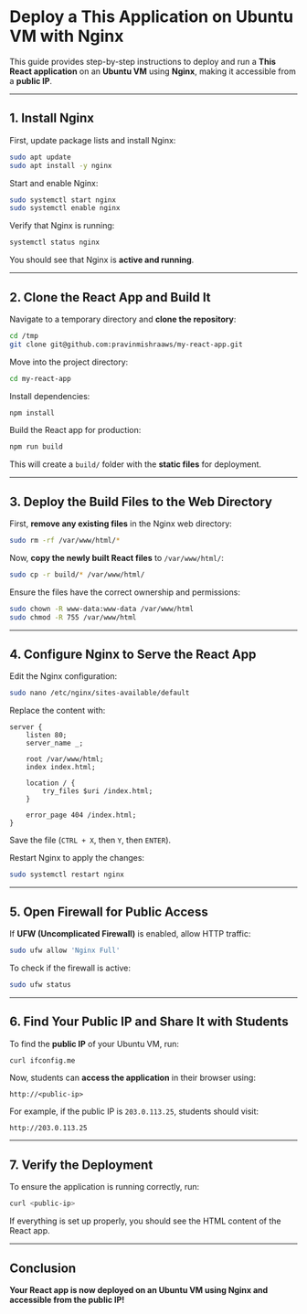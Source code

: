 
# **Deploy a This Application on Ubuntu VM with Nginx**

This guide provides step-by-step instructions to deploy and run a **This React application** on an **Ubuntu VM** using **Nginx**, making it accessible from a **public IP**.

---

## **1. Install Nginx**
First, update package lists and install Nginx:

```sh
sudo apt update
sudo apt install -y nginx
```

Start and enable Nginx:

```sh
sudo systemctl start nginx
sudo systemctl enable nginx
```

Verify that Nginx is running:

```sh
systemctl status nginx
```

You should see that Nginx is **active and running**.

---

## **2. Clone the React App and Build It**
Navigate to a temporary directory and **clone the repository**:

```sh
cd /tmp
git clone git@github.com:pravinmishraaws/my-react-app.git
```

Move into the project directory:

```sh
cd my-react-app
```

Install dependencies:

```sh
npm install
```

Build the React app for production:

```sh
npm run build
```

This will create a `build/` folder with the **static files** for deployment.

---

## **3. Deploy the Build Files to the Web Directory**
First, **remove any existing files** in the Nginx web directory:

```sh
sudo rm -rf /var/www/html/*
```

Now, **copy the newly built React files** to `/var/www/html/`:

```sh
sudo cp -r build/* /var/www/html/
```

Ensure the files have the correct ownership and permissions:

```sh
sudo chown -R www-data:www-data /var/www/html
sudo chmod -R 755 /var/www/html
```

---

## **4. Configure Nginx to Serve the React App**
Edit the Nginx configuration:

```sh
sudo nano /etc/nginx/sites-available/default
```

Replace the content with:

```nginx
server {
    listen 80;
    server_name _;

    root /var/www/html;
    index index.html;

    location / {
        try_files $uri /index.html;
    }

    error_page 404 /index.html;
}
```

Save the file (`CTRL + X`, then `Y`, then `ENTER`).

Restart Nginx to apply the changes:

```sh
sudo systemctl restart nginx
```

---

## **5. Open Firewall for Public Access**
If **UFW (Uncomplicated Firewall)** is enabled, allow HTTP traffic:

```sh
sudo ufw allow 'Nginx Full'
```

To check if the firewall is active:

```sh
sudo ufw status
```

---

## **6. Find Your Public IP and Share It with Students**
To find the **public IP** of your Ubuntu VM, run:

```sh
curl ifconfig.me
```

Now, students can **access the application** in their browser using:

```
http://<public-ip>
```

For example, if the public IP is `203.0.113.25`, students should visit:

```
http://203.0.113.25
```

---

## **7. Verify the Deployment**
To ensure the application is running correctly, run:

```sh
curl <public-ip>
```

If everything is set up properly, you should see the HTML content of the React app.

---

## **Conclusion**
**Your React app is now deployed on an Ubuntu VM using Nginx and accessible from the public IP!**   

